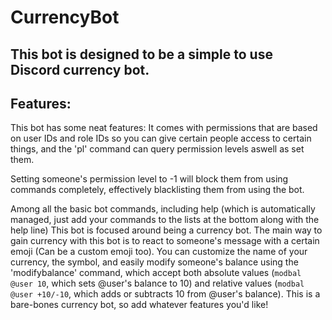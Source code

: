 # CurrencyBot

This bot is designed to be a simple to use Discord currency bot.
------
## Features:

This bot has some neat features: It comes with permissions that are based on user IDs and role IDs so you can give certain people access to certain things, and the 'pl' command can query permission levels aswell as set them.

Setting someone's permission level to -1 will block them from using commands completely, effectively blacklisting them from using the bot.

Among all the basic bot commands, including help (which is automatically managed, just add your commands to the lists at the bottom along with the help line) This bot is focused around being a currency bot. The main way to gain currency with this bot is to react to someone's message with a certain emoji (Can be a custom emoji too). You can customize the name of your currency, the symbol, and easily modify someone's balance using the 'modifybalance' command, which accept both absolute values (`modbal @user 10`, which sets @user's balance to 10) and relative values (`modbal @user +10/-10`, which adds or subtracts 10 from @user's balance). This is a bare-bones currency bot, so add whatever features you'd like!
